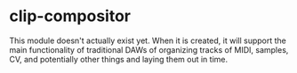 # clip-compositor

This module doesn't actually exist yet.  When it is created, it will support the main functionality of traditional DAWs of organizing tracks of MIDI, samples, CV, and potentially other things and laying them out in time.
